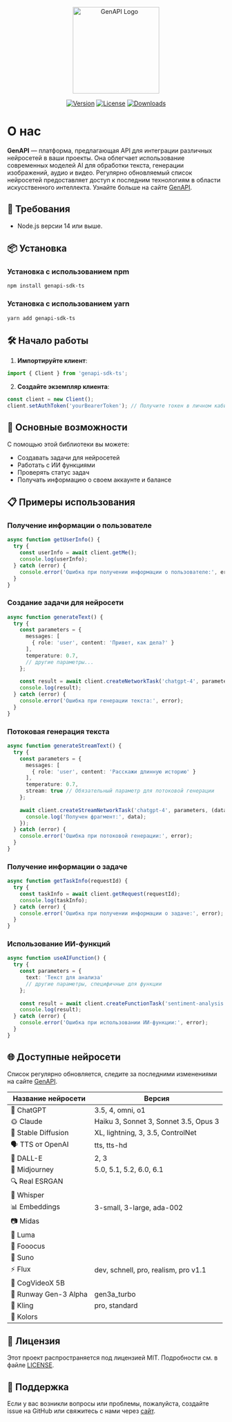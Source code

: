 <p align="center"><a href="https://gen-api.ru" target="_blank"><img src="https://api.gen-api.ru/storage/logo.svg" width="200" alt="GenAPI Logo"></a></p>

<p align="center">
<a href="https://www.npmjs.com/package/genapi-sdk-ts"><img src="https://img.shields.io/npm/v/genapi-sdk-ts" alt="Version"></a>
<a href="https://www.npmjs.com/package/genapi-sdk-ts"><img src="https://img.shields.io/npm/l/genapi-sdk-ts" alt="License"></a>
<a href="https://www.npmjs.com/package/genapi-sdk-ts"><img src="https://img.shields.io/npm/dt/genapi-sdk-ts" alt="Downloads"></a>
</p>

# О нас

**GenAPI** — платформа, предлагающая API для интеграции различных нейросетей в ваши проекты. Она облегчает использование современных моделей AI для обработки текста, генерации изображений, аудио и видео. Регулярно обновляемый список нейросетей предоставляет доступ к последним технологиям в области искусственного интеллекта. Узнайте больше на сайте [GenAPI](https://gen-api.ru).

## 🚀 Требования

- Node.js версии 14 или выше.

## 📦 Установка

### Установка с использованием npm

```bash
npm install genapi-sdk-ts
```

### Установка с использованием yarn

```bash
yarn add genapi-sdk-ts
```

## 🛠️ Начало работы

1. **Импортируйте клиент**:

```typescript
import { Client } from 'genapi-sdk-ts';
```

2. **Создайте экземпляр клиента**:

```typescript
const client = new Client();
client.setAuthToken('yourBearerToken'); // Получите токен в личном кабинете: https://gen-api.ru/account/api-tokens
```

## 🌟 Основные возможности

С помощью этой библиотеки вы можете:

- Создавать задачи для нейросетей
- Работать с ИИ функциями
- Проверять статус задач
- Получать информацию о своем аккаунте и балансе

## 📋 Примеры использования

### Получение информации о пользователе

```typescript
async function getUserInfo() {
  try {
    const userInfo = await client.getMe();
    console.log(userInfo);
  } catch (error) {
    console.error('Ошибка при получении информации о пользователе:', error);
  }
}
```

### Создание задачи для нейросети

```typescript
async function generateText() {
  try {
    const parameters = {
      messages: [
        { role: 'user', content: 'Привет, как дела?' }
      ],
      temperature: 0.7,
      // другие параметры...
    };
    
    const result = await client.createNetworkTask('chatgpt-4', parameters);
    console.log(result);
  } catch (error) {
    console.error('Ошибка при генерации текста:', error);
  }
}
```

### Потоковая генерация текста

```typescript
async function generateStreamText() {
  try {
    const parameters = {
      messages: [
        { role: 'user', content: 'Расскажи длинную историю' }
      ],
      temperature: 0.7,
      stream: true // Обязательный параметр для потоковой генерации
    };
    
    await client.createStreamNetworkTask('chatgpt-4', parameters, (data) => {
      console.log('Получен фрагмент:', data);
    });
  } catch (error) {
    console.error('Ошибка при потоковой генерации:', error);
  }
}
```

### Получение информации о задаче

```typescript
async function getTaskInfo(requestId) {
  try {
    const taskInfo = await client.getRequest(requestId);
    console.log(taskInfo);
  } catch (error) {
    console.error('Ошибка при получении информации о задаче:', error);
  }
}
```

### Использование ИИ-функций

```typescript
async function useAIFunction() {
  try {
    const parameters = {
      text: 'Текст для анализа'
      // другие параметры, специфичные для функции
    };
    
    const result = await client.createFunctionTask('sentiment-analysis', parameters);
    console.log(result);
  } catch (error) {
    console.error('Ошибка при использовании ИИ-функции:', error);
  }
}
```

## 🌐 Доступные нейросети

Список регулярно обновляется, следите за последними изменениями на сайте [GenAPI](https://gen-api.ru/models).

| Название нейросети    | Версия                                |
|-----------------------|---------------------------------------|
| 🤖 ChatGPT            | 3.5, 4, omni, o1                      |
| 🌞 Claude             | Haiku 3, Sonnet 3, Sonnet 3.5, Opus 3 |
| 🌈 Stable Diffusion   | XL, lightning, 3, 3.5, ControlNet     |
| 🗣️ TTS от OpenAI     | tts, tts-hd                           |
| 🎨 DALL-E             | 2, 3                                  |
| 🌌 Midjourney         | 5.0, 5.1, 5.2, 6.0, 6.1               |
| 🔍 Real ESRGAN        |                                       |
| 📝 Whisper            |                                       |
| 📊 Embeddings         | 3-small, 3-large, ada-002             |
| 📷 Midas              |                                       |
| 🌟 Luma               |                                       |
| 🎉 Fooocus            |                                       |
| 🎵 Suno               |                                       |
| ⚡ Flux                | dev, schnell, pro, realism, pro v1.1  |
| 🎥 CogVideoX 5B       |                                       |
| 🚀 Runway Gen-3 Alpha | gen3a_turbo                           |
| 🌟 Kling              | pro, standard                         |
| 🎨 Kolors             |                                       |

## 📄 Лицензия

Этот проект распространяется под лицензией MIT. Подробности см. в файле [LICENSE](LICENSE).

## 🙏 Поддержка

Если у вас возникли вопросы или проблемы, пожалуйста, создайте issue на GitHub или свяжитесь с нами через [сайт](https://gen-api.ru/contacts). 